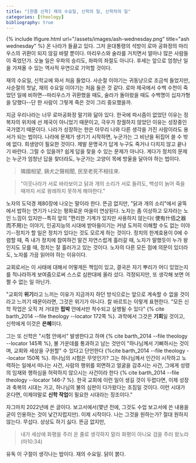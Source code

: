 ```yaml
---
title: "[한줄 신학] 재의 수요일, 신학의 일, 신학자의 일"
categories: [theology]
bibliography: true
---
```


{% include lfigure.html url="/assets/images/ash-wednesday.png" title="ash wednesday" %}
온 나라가 들끓고 있다. 그저 윤대통령의 석방이 로마 공화정의 마리우스의 귀환이 되지 않길 바랄 뿐이다. 마리우스와 술라를 거치면서 얼마나 많은 사람들이 죽었던가. 오늘 일은 우파의 승리도, 좌파의 좌절도 아니다. 후세는 앞으로 엄청난 일을 가져올 수 있는 역사적 우연으로 기억할 것이다.

재의 수요일, 신학교에 와서 처음 들었다. 사순절 이야기는 귀동냥으로 조금씩 들었지만, 사순절의 첫날, 재의 수요일 이야기는 처음 들은 것 같다. 로마 제국에서 수백 수천이 죽었던 일에 비하면--마리우스가 귀환했을 때도, 술라가 돌아왔을 때도 수백명이 십자가형을 당했다--단 한 사람이 그렇게 죽은 것이 그리 중요했을까.

지금 우리나라는 너무 로마공화정 말기와 닮아 있다. 한국에 파시즘이 없었던 이유는 정복자의 위치에 선 제국이 아니었기 때문이고, 극우가 창궐하지 않았던 이유는 성장중인 국가였기 때문이다. 나라가 성장하는 한은 아무리 나와 다른 생각을 가진 사람이라도 용서가 되는 법이다. 나라에 문제가 생기기 시작하면, 누군가는 그 비난을 뒤집어 쓸 수 밖에 없다. 희생양이 필요한 것이다. 제발 문명국가 답게 누구도 죽거나 다치지 않고 끝나기 바란다. 그럴 수 있을까? 쉽게 답을 찾을 수 있는 문제가 아니다. 게다가 정치의 문제는 누군가 엄청난 답을 찾더라도, 누군가는 고양이 목에 방울을 달아야 하는 법이다. 

>隣國相望,  鷄犬之聲相聞, 民至老死不相往來.

>"이웃나라가 서로 바라보이고 닭과 개의 소리가 서로 들려도, 백성이 늙어 죽을 때까지 서로  왕래하지 못하게 해야한다."

노자의 도덕경 제80장에 나오는 말이라 한다. 뜬금 없지만, "닭과 개의 소리"에서 굴뚝에서 밥하는 연기가 나오는 평화로운 마을이 연상된다. 노자는 좀 이상하고 모자라는 노인 느낌이 있지만--특히 앞의 "편리한 기계가 있지만 사용하지 않는다( 使有什佰之器而不用)는 이야기, 인공지능의 시대에 받아들이기는 커녕 도저히 이해할 수도 없는 이야기--정치가 할 일은 정치가 있다는 것도 모르게 하는 것이다. 정치의 한계효용이 0에 수렴할 때, 즉 내가 정치에 참여하건 말건 자연스럽게 흘러갈 때, 노자가 말했듯이 누가 왕인지도 모를 때, 정치는 잘 흘러가고 있는 것이다. 노자의 다른 모든 점에 의문이 있더라도, 노자를 가끔 읽어야 하는 이유이다.

교회로서는 이 사태에 대해서 어떻게든 책임이 있고, 결국은 자기 뿌리가 어디 있었는지를 적나라하게 보여줌으로써 스스로 심판대에 올라 섰다. 걱정되지만, 또 생각해 보면 어쩔 수 없는 일 아닌가.

"교회의 **위기**라고 느끼는 이유가 지금까지 하던 방식으로는 앞으로 계속할 수 없을 것이라고 느끼기 때문이라면, 그것은 위기가 아니다. 칼 바르트는 이렇게 표현한다. "모든 신학 작업은 오직 저 거대한 **핍박** 안에서만 착수되고 실행될 수 있다" {% cite barth_2014 --file theology --locator 172쪽 %}. 과학에서 그것은 **기회**일 것이고, 신학에게 이것은 **은혜**이다.

그는 또 신학은 "시험 안에서" 발생한다고 하며 {% cite barth_2014 --file theology --locator 145쪽 %}, 불 가운데를 통과하고 남는 것만이 "하나님께서 기뻐하시는 것이며, 교회와 세상을 구원할" 수 있다고 단언한다 {%cite barth_2014 --file theology --locator 150쪽 %}. 하나님의 시험은 무엇인가? 그는 하나님께서 인간이 시작하고 노력하는 일에서 떠나는 사건, 사람의 행위를 외면하고 얼굴을 감추시는 사건, 그에게 성령의 임재와 행하심을 허락하지 않으시는 사건이라 한다 {% cite barth_2014 --file theology --locator 146-7 %}. 한국 교회에 이런 일이 생길 것이 두렵다면, 이제 성장과 축복의 시대는 가고, 하나님의 불의 심판이 다가왔다는 조짐일 것이다. 이런 시대가 온다면, 이제야말로 **신학 작업**이 필요한 시대라는 징조이다."

자그마치 2022년에 쓴 글이다. 보고서에서(몇년 전에, 그것도 수업 보고서에 쓴 내용을 굳이 인용하는 것이 낯간지럽지만). 이제 시작이다. 나는 그것을 원하는가? 절대 원하지 않는다. 무섭다. 상상도 하기 싫다. 뜬금 없지만,

>	내가 세상에 화평을 주러 온 줄로 생각하지 말라 화평이 아니요 검을 주러 왔노라 (마10:34)

유독 이 구절이 생각나는 밤이다. 재의 수요일. 닭이 붉다.